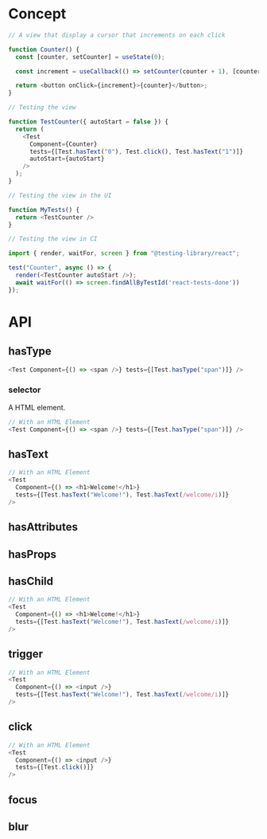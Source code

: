 # Concept

```javascript
// A view that display a cursor that increments on each click

function Counter() {
  const [counter, setCounter] = useState(0);

  const increment = useCallback(() => setCounter(counter + 1), [counter]);

  return <button onClick={increment}>{counter}</button>;
}

// Testing the view

function TestCounter({ autoStart = false }) {
  return (
    <Test
      Component={Counter}
      tests={[Test.hasText("0"), Test.click(), Test.hasText("1")]}
      autoStart={autoStart}
    />
  );
}

// Testing the view in the UI

function MyTests() {
  return <TestCounter />
}

// Testing the view in CI

import { render, waitFor, screen } from "@testing-library/react";

test("Counter", async () => {
  render(<TestCounter autoStart />);
  await waitFor(() => screen.findAllByTestId('react-tests-done'))
});
```

# API

## hasType

```javascript
<Test Component={() => <span />} tests={[Test.hasType("span")]} />
```

### selector

A HTML element.

```javascript
// With an HTML Element
<Test Component={() => <span />} tests={[Test.hasType("span")]} />
```

## hasText

```javascript
// With an HTML Element
<Test
  Component={() => <h1>Welcome!</h1>}
  tests={[Test.hasText("Welcome!"), Test.hasText(/welcome/i)]}
/>
```

## hasAttributes

## hasProps

## hasChild

```javascript
// With an HTML Element
<Test
  Component={() => <h1>Welcome!</h1>}
  tests={[Test.hasText("Welcome!"), Test.hasText(/welcome/i)]}
/>
```

## trigger

```javascript
// With an HTML Element
<Test
  Component={() => <input />}
  tests={[Test.hasText("Welcome!"), Test.hasText(/welcome/i)]}
/>
```

## click

```javascript
// With an HTML Element
<Test
  Component={() => <input />}
  tests={[Test.click()]}
/>
```

## focus

## blur
